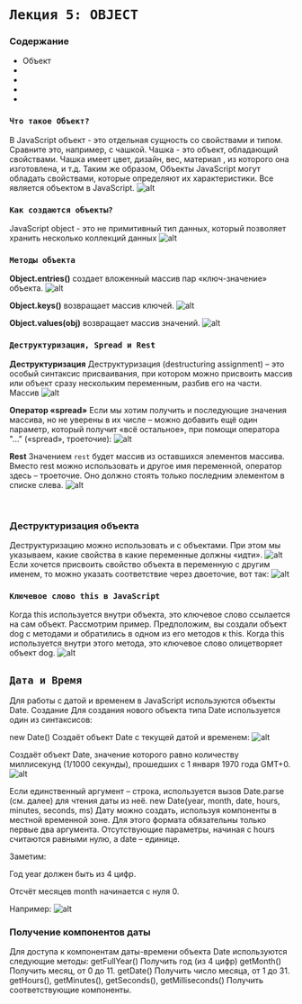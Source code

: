 # `Лекция 5: OBJECT`
### Содержание
* Объект
* 
* 
* 
* 
### `Что такое Объект?` <br>
В JavaScript объект - это отдельная
сущность со свойствами и типом.
Сравните это, например, с чашкой.
Чашка - это объект, обладающий свойствами. Чашка
имеет цвет, дизайн, вес, материал
, из которого она изготовлена, и т.д. Таким же образом,
Объекты JavaScript могут обладать свойствами,
которые определяют их характеристики.
Все является объектом в JavaScript.
![alt](/images/cup.jpg)

### `Как создаются объекты?`
JavaScript object - это не примитивный тип данных, который позволяет хранить несколько коллекций данных
![alt](/images/obj.png)

### `Методы объекта`
**Object.entries()** создает вложенный массив пар «ключ-значение» объекта.
![alt](/images/method1.png)
<br>

**Object.keys()**  возвращает массив ключей.
![alt](/images/m2.png)
<br>

**Object.values(obj)** возвращает массив значений.
![alt](/images/m3.png)

### `Деструктуризация, Spread и Rest`
**Деструктуризация**
Деструктуризация (destructuring assignment) – это особый синтаксис присваивания, при котором можно присвоить массив или объект сразу нескольким переменным, разбив его на части.
Массив
![alt](/images/des.png)

**Оператор «spread»**
Если мы хотим получить и последующие значения массива, но не уверены в их числе – можно добавить ещё один параметр, который получит «всё остальное», при помощи оператора "..." («spread», троеточие):
![alt](/images/spread.png)

**Rest**
Значением `rest` будет массив из оставшихся элементов массива. Вместо rest можно использовать и другое имя переменной, оператор здесь – троеточие. Оно должно стоять только последним элементом в списке слева.
![alt](/images/rest.png)

<br>

### Деструктуризация объекта
Деструктуризацию можно использовать и с объектами. При этом мы указываем, какие свойства в какие переменные должны «идти».
![alt](/images/des%20in%20ob.png)
Если хочется присвоить свойство объекта в переменную с другим именем, то можно указать соответствие через двоеточие, вот так:
![alt](/images/des2.png)
<br>

### `Ключевое слово this в JavaScript`
Когда this используется внутри объекта, это ключевое слово ссылается на сам объект. Рассмотрим пример. Предположим, вы создали объект dog с методами и обратились в одном из его методов к this. Когда this используется внутри этого метода, это ключевое слово олицетворяет объект dog.
![alt](/images/this.png)


## `Дата и Время`
Для работы с датой и временем в JavaScript используются объекты Date.
Создание
Для создания нового объекта типа Date используется один из синтаксисов:

new Date()
Создаёт объект Date с текущей датой и временем:
![alt](/images/date.png)
<br>

Создаёт объект Date, значение которого равно количеству миллисекунд (1/1000 секунды), прошедших с 1 января 1970 года GMT+0.
![alt](/images/d2.png)
<br>

Если единственный аргумент – строка, используется вызов Date.parse (см. далее) для чтения даты из неё.
new Date(year, month, date, hours, minutes, seconds, ms)
Дату можно создать, используя компоненты в местной временной зоне. Для этого формата обязательны только первые два аргумента. Отсутствующие параметры, начиная с hours считаются равными нулю, а date – единице.

Заметим:

Год year должен быть из 4 цифр.

Отсчёт месяцев month начинается с нуля 0.

Например:
![alt](/images/d3.png)
### Получение компонентов даты
Для доступа к компонентам даты-времени объекта Date используются следующие методы:
getFullYear()
Получить год (из 4 цифр)
getMonth()
Получить месяц, от 0 до 11.
getDate()
Получить число месяца, от 1 до 31.
getHours(), getMinutes(), getSeconds(), getMilliseconds()
Получить соответствующие компоненты.



